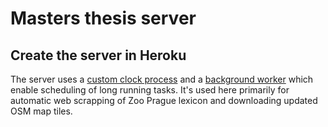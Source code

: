 # Masters thesis server

  
## Create the server in Heroku
The server uses a [custom clock process](https://devcenter.heroku.com/articles/scheduled-jobs-custom-clock-processes) and a [background worker](https://devcenter.heroku.com/articles/python-rq) which enable scheduling of long running tasks. It's used here primarily for automatic web scrapping of Zoo Prague lexicon and downloading updated OSM map tiles. 